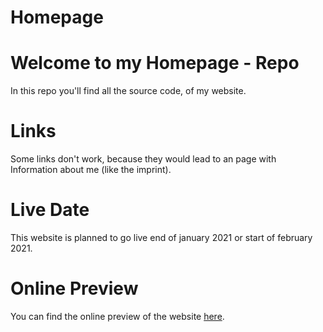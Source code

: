 # Homepage

# Welcome to my Homepage - Repo
In this repo you'll find all the source code, of my website.

# Links
Some links don't work, because they would lead to an page with Information about me (like the imprint).

# Live Date
This website is planned to go live end of january 2021 or start of february 2021.

# Online Preview 
You can find the online preview of the website [here](https://cuzimbisonratte.github.io/homepage-new/).